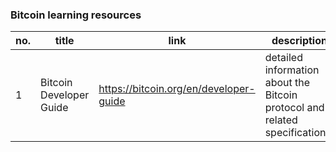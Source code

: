 
### Bitcoin learning resources

no. | title | link | description | type | status
--- | ----- | ---- | ----------- | ---- | -------
1 | Bitcoin Developer Guide | https://bitcoin.org/en/developer-guide | detailed information about the Bitcoin protocol and related specifications. | `article` | :o: | 
